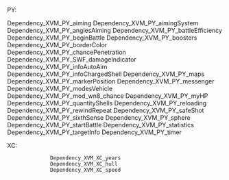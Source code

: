 PY:

Dependency_XVM_PY_aiming
Dependency_XVM_PY_aimingSystem
Dependency_XVM_PY_anglesAiming
Dependency_XVM_PY_battleEfficiency
Dependency_XVM_PY_beginBattle
Dependency_XVM_PY_boosters
Dependency_XVM_PY_borderColor
Dependency_XVM_PY_chancePenetration
Dependency_XVM_PY_SWF_damageIndicator
Dependency_XVM_PY_infoAutoAim
Dependency_XVM_PY_infoChargedShell
Dependency_XVM_PY_maps
Dependency_XVM_PY_markerPosition
Dependency_XVM_PY_messenger
Dependency_XVM_PY_modesVehicle
Dependency_XVM_PY_mod_wn8_chance
Dependency_XVM_PY_myHP
Dependency_XVM_PY_quantityShells
Dependency_XVM_PY_reloading
Dependency_XVM_PY_rewindRepeat
Dependency_XVM_PY_safeShot
Dependency_XVM_PY_sixthSense
Dependency_XVM_PY_sphere
Dependency_XVM_PY_startBattle
Dependency_XVM_PY_statistics
Dependency_XVM_PY_targetInfo
Dependency_XVM_PY_timer
 

XC:
 
                  Dependency_XVM_XC_years
                  Dependency_XVM_XC_hull
                  Dependency_XVM_XC_speed
